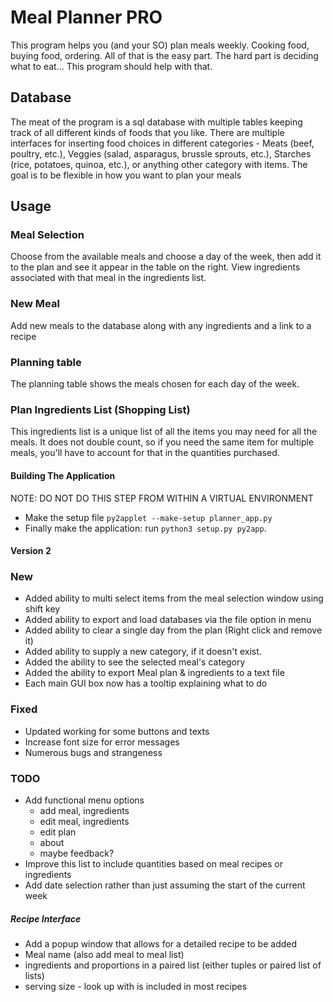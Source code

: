 # Meal Planner PRO

This program helps you (and your SO) plan meals weekly. Cooking food, buying food, ordering. All of that is the easy part. The hard part is deciding what to eat... This program should help with that.

## Database
The meat of the program is a sql database with multiple tables keeping track of all different kinds of foods that you like. There are multiple interfaces for inserting food choices in different categories - Meats (beef, poultry, etc.), Veggies (salad, asparagus, brussle sprouts, etc.), Starches (rice, potatoes, quinoa, etc.), or anything other category with items. The goal is to be flexible in how you want to plan your meals


## Usage
### Meal Selection
Choose from the available meals and choose a day of the week, then add it to the plan and see it appear in the table on the right. View ingredients associated with that meal in the ingredients list.


### New Meal
Add new meals to the database along with any ingredients and a link to a recipe


### Planning table
The planning table shows the meals chosen for each day of the week.


### Plan Ingredients List (Shopping List)

This ingredients list is a unique list of all the items you may need for all the meals. It does not double count, so if you need the same item for multiple meals, you'll have to account for that in the quantities purchased.


#### Building The Application

NOTE: DO NOT DO THIS STEP FROM WITHIN A VIRTUAL ENVIRONMENT
* Make the setup file `py2applet --make-setup planner_app.py`
* Finally make the application: run `python3 setup.py py2app`.


#### Version 2
### New
* Added ability to multi select items from the meal selection window using shift key
* Added ability to export and load databases via the file option in menu
* Added ability to clear a single day from the plan (Right click and remove it)
* Added ability to supply a new category, if it doesn't exist.
* Added the ability to see the selected meal's category
* Added the ability to export Meal plan & ingredients to a text file
* Each main GUI box now has a tooltip explaining what to do

### Fixed
* Updated working for some buttons and texts
* Increase font size for error messages
* Numerous bugs and strangeness


### TODO
* Add functional menu options
    * add meal, ingredients
    * edit meal, ingredients
    * edit plan
    * about
    * maybe feedback?
* Improve this list to include quantities based on meal recipes or ingredients
* Add date selection rather than just assuming the start of the current week

##### Recipe Interface
* Add a popup window that allows for a detailed recipe to be added
* Meal name (also add meal to meal list)
* ingredients and proportions in a paired list (either tuples or paired list of lists)
* serving size - look up with is included in most recipes
